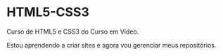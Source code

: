 # HTML5-CSS3
 Curso de HTML5 e CSS3 do Curso em Vídeo.

 Estou aprendendo a criar sites e agora vou gerenciar meus repositórios.